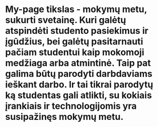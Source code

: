 # My-page tikslas - mokymų metu, sukurti svetainę. Kuri galėtų atspindėti studento pasiekimus ir įgūdžius, bei galėtų pasitarnauti pačiam studentui kaip mokomoji medžiaga arba atmintinė. Taip pat galima būtų parodyti darbdaviams ieškant darbo. Ir tai tikrai parodytų ką studentas gali atlikti, su kokiais įrankiais ir technologijomis yra susipažinęs mokymų metu. 